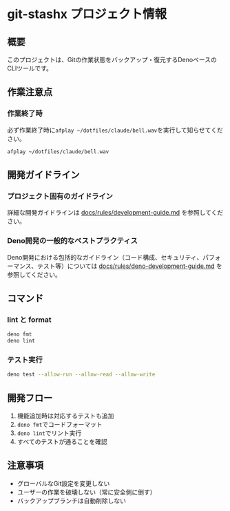 # git-stashx プロジェクト情報

## 概要

このプロジェクトは、Gitの作業状態をバックアップ・復元するDenoベースのCLIツールです。

## 作業注意点

### 作業終了時

必ず作業終了時に`afplay ~/dotfiles/claude/bell.wav`を実行して知らせてください。

```bash
afplay ~/dotfiles/claude/bell.wav
```

## 開発ガイドライン

### プロジェクト固有のガイドライン

詳細な開発ガイドラインは [docs/rules/development-guide.md](docs/rules/development-guide.md) を参照してください。

### Deno開発の一般的なベストプラクティス

Deno開発における包括的なガイドライン（コード構成、セキュリティ、パフォーマンス、テスト等）については [docs/rules/deno-development-guide.md](docs/rules/deno-development-guide.md) を参照してください。

## コマンド

### lint と format

```bash
deno fmt
deno lint
```

### テスト実行

```bash
deno test --allow-run --allow-read --allow-write
```

## 開発フロー

1. 機能追加時は対応するテストも追加
2. `deno fmt`でコードフォーマット
3. `deno lint`でリント実行
4. すべてのテストが通ることを確認

## 注意事項

- グローバルなGit設定を変更しない
- ユーザーの作業を破壊しない（常に安全側に倒す）
- バックアップブランチは自動削除しない
